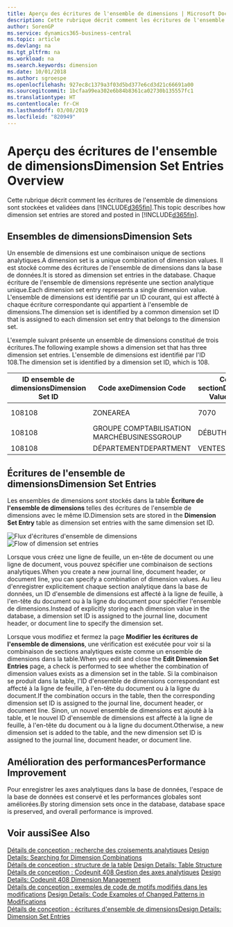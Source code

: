 ```yaml
---
title: Aperçu des écritures de l'ensemble de dimensions | Microsoft Docs
description: Cette rubrique décrit comment les écritures de l'ensemble de dimensions sont stockées et validées dans Dynamics 365.
author: SorenGP
ms.service: dynamics365-business-central
ms.topic: article
ms.devlang: na
ms.tgt_pltfrm: na
ms.workload: na
ms.search.keywords: dimension
ms.date: 10/01/2018
ms.author: sgroespe
ms.openlocfilehash: 927ec8c1379a3f03d5bd377e6cd3d21c66691a00
ms.sourcegitcommit: 1bcfaa99ea302e6b84b8361ca02730b135557fc1
ms.translationtype: HT
ms.contentlocale: fr-CH
ms.lasthandoff: 03/08/2019
ms.locfileid: "820949"
---
```

# <a name="dimension-set-entries-overview"></a><span data-ttu-id="8f328-103">Aperçu des écritures de l'ensemble de dimensions</span><span class="sxs-lookup"><span data-stu-id="8f328-103">Dimension Set Entries Overview</span></span>
<span data-ttu-id="8f328-104">Cette rubrique décrit comment les écritures de l'ensemble de dimensions sont stockées et validées dans [!INCLUDE[d365fin](includes/d365fin_md.md)].</span><span class="sxs-lookup"><span data-stu-id="8f328-104">This topic describes how dimension set entries are stored and posted in [!INCLUDE[d365fin](includes/d365fin_md.md)].</span></span>  

## <a name="dimension-sets"></a><span data-ttu-id="8f328-105">Ensembles de dimensions</span><span class="sxs-lookup"><span data-stu-id="8f328-105">Dimension Sets</span></span>  
<span data-ttu-id="8f328-106">Un ensemble de dimensions est une combinaison unique de sections analytiques.</span><span class="sxs-lookup"><span data-stu-id="8f328-106">A dimension set is a unique combination of dimension values.</span></span> <span data-ttu-id="8f328-107">Il est stocké comme des écritures de l'ensemble de dimensions dans la base de données.</span><span class="sxs-lookup"><span data-stu-id="8f328-107">It is stored as dimension set entries in the database.</span></span> <span data-ttu-id="8f328-108">Chaque écriture de l'ensemble de dimensions représente une section analytique unique.</span><span class="sxs-lookup"><span data-stu-id="8f328-108">Each dimension set entry represents a single dimension value.</span></span> <span data-ttu-id="8f328-109">L'ensemble de dimensions est identifié par un ID courant, qui est affecté à chaque écriture correspondante qui appartient à l'ensemble de dimensions.</span><span class="sxs-lookup"><span data-stu-id="8f328-109">The dimension set is identified by a common dimension set ID that is assigned to each dimension set entry that belongs to the dimension set.</span></span>  

<span data-ttu-id="8f328-110">L'exemple suivant présente un ensemble de dimensions constitué de trois écritures.</span><span class="sxs-lookup"><span data-stu-id="8f328-110">The following example shows a dimension set that has three dimension set entries.</span></span> <span data-ttu-id="8f328-111">L'ensemble de dimensions est identifié par l'ID 108.</span><span class="sxs-lookup"><span data-stu-id="8f328-111">The dimension set is identified by a dimension set ID, which is 108.</span></span>  

|<span data-ttu-id="8f328-112">ID ensemble de dimensions</span><span class="sxs-lookup"><span data-stu-id="8f328-112">Dimension Set ID</span></span>|<span data-ttu-id="8f328-113">Code axe</span><span class="sxs-lookup"><span data-stu-id="8f328-113">Dimension Code</span></span>|<span data-ttu-id="8f328-114">Code section</span><span class="sxs-lookup"><span data-stu-id="8f328-114">Dimension Value Code</span></span>|<span data-ttu-id="8f328-115">Nom de la section analytique</span><span class="sxs-lookup"><span data-stu-id="8f328-115">Dimension Value Name</span></span>|  
|----------------------|--------------------|--------------------------|--------------------------|  
|<span data-ttu-id="8f328-116">108</span><span class="sxs-lookup"><span data-stu-id="8f328-116">108</span></span>|<span data-ttu-id="8f328-117">ZONE</span><span class="sxs-lookup"><span data-stu-id="8f328-117">AREA</span></span>|<span data-ttu-id="8f328-118">70</span><span class="sxs-lookup"><span data-stu-id="8f328-118">70</span></span>|<span data-ttu-id="8f328-119">Amérique du Nord</span><span class="sxs-lookup"><span data-stu-id="8f328-119">America North</span></span>|  
|<span data-ttu-id="8f328-120">108</span><span class="sxs-lookup"><span data-stu-id="8f328-120">108</span></span>|<span data-ttu-id="8f328-121">GROUPE COMPTABILISATION MARCHÉ</span><span class="sxs-lookup"><span data-stu-id="8f328-121">BUSINESSGROUP</span></span>|<span data-ttu-id="8f328-122">DÉBUT</span><span class="sxs-lookup"><span data-stu-id="8f328-122">HOME</span></span>|<span data-ttu-id="8f328-123">Accueil</span><span class="sxs-lookup"><span data-stu-id="8f328-123">Home</span></span>|  
|<span data-ttu-id="8f328-124">108</span><span class="sxs-lookup"><span data-stu-id="8f328-124">108</span></span>|<span data-ttu-id="8f328-125">DÉPARTEMENT</span><span class="sxs-lookup"><span data-stu-id="8f328-125">DEPARTMENT</span></span>|<span data-ttu-id="8f328-126">VENTES</span><span class="sxs-lookup"><span data-stu-id="8f328-126">SALES</span></span>|<span data-ttu-id="8f328-127">Ventes</span><span class="sxs-lookup"><span data-stu-id="8f328-127">Sales</span></span>|  

## <a name="dimension-set-entries"></a><span data-ttu-id="8f328-128">Écritures de l'ensemble de dimensions</span><span class="sxs-lookup"><span data-stu-id="8f328-128">Dimension Set Entries</span></span>  
<span data-ttu-id="8f328-129">Les ensembles de dimensions sont stockés dans la table **Écriture de l'ensemble de dimensions** telles des écritures de l'ensemble de dimensions avec le même ID.</span><span class="sxs-lookup"><span data-stu-id="8f328-129">Dimension sets are stored in the **Dimension Set Entry** table as dimension set entries with the same dimension set ID.</span></span>  

<span data-ttu-id="8f328-130">![Flux d'écritures d'ensemble de dimensions](media/dimensionentrynav7.png "Flux d'écritures d'ensemble de dimensions")</span><span class="sxs-lookup"><span data-stu-id="8f328-130">![Flow of dimension set entries](media/dimensionentrynav7.png "Flow of dimension set entries")</span></span>  

<span data-ttu-id="8f328-131">Lorsque vous créez une ligne de feuille, un en-tête de document ou une ligne de document, vous pouvez spécifier une combinaison de sections analytiques.</span><span class="sxs-lookup"><span data-stu-id="8f328-131">When you create a new journal line, document header, or document line, you can specify a combination of dimension values.</span></span> <span data-ttu-id="8f328-132">Au lieu d'enregistrer explicitement chaque section analytique dans la base de données, un ID d'ensemble de dimensions est affecté à la ligne de feuille, à l'en-tête du document ou à la ligne du document pour spécifier l'ensemble de dimensions.</span><span class="sxs-lookup"><span data-stu-id="8f328-132">Instead of explicitly storing each dimension value in the database, a dimension set ID is assigned to the journal line, document header, or document line to specify the dimension set.</span></span>  

<span data-ttu-id="8f328-133">Lorsque vous modifiez et fermez la page **Modifier les écritures de l'ensemble de dimensions**, une vérification est exécutée pour voir si la combinaison de sections analytiques existe comme un ensemble de dimensions dans la table.</span><span class="sxs-lookup"><span data-stu-id="8f328-133">When you edit and close the **Edit Dimension Set Entries** page, a check is performed to see whether the combination of dimension values exists as a dimension set in the table.</span></span> <span data-ttu-id="8f328-134">Si la combinaison se produit dans la table, l'ID d'ensemble de dimensions correspondant est affecté à la ligne de feuille, à l'en-tête du document ou à la ligne du document.</span><span class="sxs-lookup"><span data-stu-id="8f328-134">If the combination occurs in the table, then the corresponding dimension set ID is assigned to the journal line, document header, or document line.</span></span> <span data-ttu-id="8f328-135">Sinon, un nouvel ensemble de dimensions est ajouté à la table, et le nouvel ID d'ensemble de dimensions est affecté à la ligne de feuille, à l'en-tête du document ou à la ligne du document.</span><span class="sxs-lookup"><span data-stu-id="8f328-135">Otherwise, a new dimension set is added to the table, and the new dimension set ID is assigned to the journal line, document header, or document line.</span></span>  

## <a name="performance-improvement"></a><span data-ttu-id="8f328-136">Amélioration des performances</span><span class="sxs-lookup"><span data-stu-id="8f328-136">Performance Improvement</span></span>  
<span data-ttu-id="8f328-137">Pour enregistrer les axes analytiques dans la base de données, l'espace de la base de données est conservé et les performances globales sont améliorées.</span><span class="sxs-lookup"><span data-stu-id="8f328-137">By storing dimension sets once in the database, database space is preserved, and overall performance is improved.</span></span>  

## <a name="see-also"></a><span data-ttu-id="8f328-138">Voir aussi</span><span class="sxs-lookup"><span data-stu-id="8f328-138">See Also</span></span>  
<span data-ttu-id="8f328-139">[Détails de conception : recherche des croisements analytiques](design-details-searching-for-dimension-combinations.md) </span><span class="sxs-lookup"><span data-stu-id="8f328-139">[Design Details: Searching for Dimension Combinations](design-details-searching-for-dimension-combinations.md) </span></span>  
<span data-ttu-id="8f328-140">[Détails de conception : structure de la table](design-details-table-structure.md) </span><span class="sxs-lookup"><span data-stu-id="8f328-140">[Design Details: Table Structure](design-details-table-structure.md) </span></span>  
<span data-ttu-id="8f328-141">[Détails de conception : Codeunit 408 Gestion des axes analytiques](design-details-codeunit-408-dimension-management.md) </span><span class="sxs-lookup"><span data-stu-id="8f328-141">[Design Details: Codeunit 408 Dimension Management](design-details-codeunit-408-dimension-management.md) </span></span>  
<span data-ttu-id="8f328-142">[Détails de conception : exemples de code de motifs modifiés dans les modifications](design-details-code-examples-of-changed-patterns-in-modifications.md) </span><span class="sxs-lookup"><span data-stu-id="8f328-142">[Design Details: Code Examples of Changed Patterns in Modifications](design-details-code-examples-of-changed-patterns-in-modifications.md) </span></span>  
[<span data-ttu-id="8f328-143">Détails de conception : écritures d'ensemble de dimensions</span><span class="sxs-lookup"><span data-stu-id="8f328-143">Design Details: Dimension Set Entries</span></span>](design-details-dimension-set-entries.md)   

